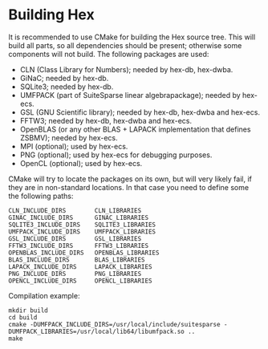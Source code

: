 # Building Hex

It is recommended to use CMake for building the Hex source tree. This will build all
parts, so all dependencies should be present; otherwise some components will not build.
The following packages are used:

 * CLN (Class Library for Numbers); needed by hex-db, hex-dwba.
 * GiNaC; needed by hex-db.
 * SQLite3; needed by hex-db.
 * UMFPACK (part of SuiteSparse linear algebrapackage); needed by hex-ecs.
 * GSL (GNU Scientific library); needed by hex-db, hex-dwba and hex-ecs.
 * FFTW3; needed by hex-db, hex-dwba and hex-ecs.
 * OpenBLAS (or any other BLAS + LAPACK implementation that defines ZSBMV); needed by hex-ecs.
 * MPI (optional); used by hex-ecs.
 * PNG (optional); used by hex-ecs for debugging purposes.
 * OpenCL (optional); used by hex-ecs.

CMake will try to locate the packages on its own, but will very likely fail, if they
are in non-standard locations. In that case you need to define some the following paths:

    CLN_INCLUDE_DIRS        CLN_LIBRARIES
    GINAC_INCLUDE_DIRS      GINAC_LIBRARIES
    SQLITE3_INCLUDE_DIRS    SQLITE3_LIBRARIES
    UMFPACK_INCLUDE_DIRS    UMFPACK_LIBRARIES
    GSL_INCLUDE_DIRS        GSL_LIBRARIES
    FFTW3_INCLUDE_DIRS      FFTW3_LIBRARIES
    OPENBLAS_INCLUDE_DIRS   OPENBLAS_LIBRARIES
    BLAS_INCLUDE_DIRS       BLAS_LIBRARIES
    LAPACK_INCLUDE_DIRS     LAPACK_LIBRARIES
    PNG_INCLUDE_DIRS        PNG_LIBRARIES
    OPENCL_INCLUDE_DIRS     OPENCL_LIBRARIES

Compilation example:

    mkdir build
    cd build
    cmake -DUMFPACK_INCLUDE_DIRS=/usr/local/include/suitesparse -DUMFPACK_LIBRARIES=/usr/local/lib64/libumfpack.so ..
    make
